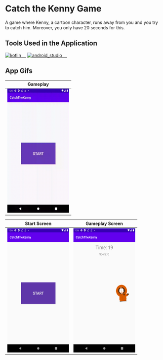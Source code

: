 # Catch the Kenny Game
A game where Kenny, a cartoon character, runs away from you and you try to catch him. Moreover, you only have 20 seconds for this.


## Tools Used in the Application

<a href="https://kotlinlang.org/" rel="nofollow"><img alt="kotlin" src="https://upload.wikimedia.org/wikipedia/commons/7/74/Kotlin_Icon.png" width="40" style="max-width: 100%;">&nbsp;&nbsp;&nbsp;&nbsp;</a>
<a href="https://developer.android.com/studio" rel="nofollow"><img alt="android_studio" src="https://github.com/yyigityesiladaa/yyigityesiladaa/blob/main/database_and_tool_icons/android_studio.svg" width="40" style="max-width: 100%;">&nbsp;&nbsp;&nbsp;&nbsp;</a>

## App Gifs

Gameplay  | 
------------- |
<a><img src="https://github.com/yigityesiladaa/android_catch_kenny_game/blob/master/app_gifs/catch_the_kenny.gif" data-canonical-src="https://gyazo.com/eb5c5741b6a9a16c692170a41a49c858.png" width="200" height="400" /></a> | <a><img src="https://github.com/yigityesiladaa/android_places_to_visit_app/blob/main/app_gifs/sign_up.gif" data-canonical-src="https://gyazo.com/eb5c5741b6a9a16c692170a41a49c858.png" width="200" height="400" /></a> | <a><img src="https://github.com/yigityesiladaa/android_places_to_visit_app/blob/main/app_gifs/forgot_password.gif" data-canonical-src="https://gyazo.com/eb5c5741b6a9a16c692170a41a49c858.png" width="200" height="400" /></a>

Start Screen  | Gameplay Screen
------------- | ------------- 
<a><img src="https://github.com/yigityesiladaa/android_catch_kenny_game/blob/master/app_images/start_screen.png" data-canonical-src="https://gyazo.com/eb5c5741b6a9a16c692170a41a49c858.png" width="200" height="400" /></a> | <a><img src="https://github.com/yigityesiladaa/android_catch_kenny_game/blob/master/app_images/game_screen.png" data-canonical-src="https://gyazo.com/eb5c5741b6a9a16c692170a41a49c858.png" width="200" height="400" /></a> | <a><img src="https://github.com/yigityesiladaa/android_places_to_visit_app/blob/main/app_gifs/add.gif" data-canonical-src="https://gyazo.com/eb5c5741b6a9a16c692170a41a49c858.png" width="200" height="400" /></a>

